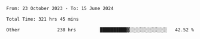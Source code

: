 

<!--START_SECTION:waka-->

```txt
From: 23 October 2023 - To: 15 June 2024

Total Time: 321 hrs 45 mins

Other              238 hrs         ██████████▓░░░░░░░░░░░░░░   42.52 %
```

<!--END_SECTION:waka-->
